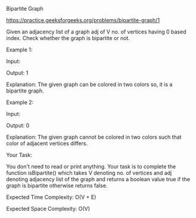 Bipartite Graph

https://practice.geeksforgeeks.org/problems/bipartite-graph/1

Given an adjacency list of a graph adj  of V no. of vertices having 0 based index. Check whether the graph is bipartite or not.
 

Example 1:

Input: 

Output: 1

Explanation: The given graph can be colored  in two colors so, it is a bipartite graph.

Example 2:

Input:

Output: 0

Explanation: The given graph cannot be colored  in two colors such that color of adjacent  vertices differs. 
 

Your Task:

You don't need to read or print anything. Your task is to complete the function isBipartite() which takes V denoting no. of vertices and adj denoting adjacency list of the graph and returns a boolean value true if the graph is bipartite otherwise returns false.
 

Expected Time Complexity: O(V + E)

Expected Space Complexity: O(V)


